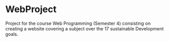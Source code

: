 # WebProject
Project for the course Web Programming (Semester 4)  consisting on creating a website covering a subject over the 17 sustainable Development goals. 
